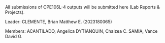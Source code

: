All submissions of CPE106L-4 outputs will be submitted here (Lab Reports & Projects).

Leader: 
CLEMENTE, Brian Matthew E. (2023180065)

Members:
ACANTILADO, Angelica
DYTIANQUIN, Chalzea C. 
SAMIA, Vance David G.
